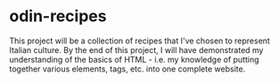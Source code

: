 # odin-recipes
This project will be a collection of recipes that I've chosen to represent Italian culture.
By the end of this project, I will have demonstrated my understanding of the basics of HTML - i.e. my knowledge of putting together various elements, tags, etc. into one complete website.